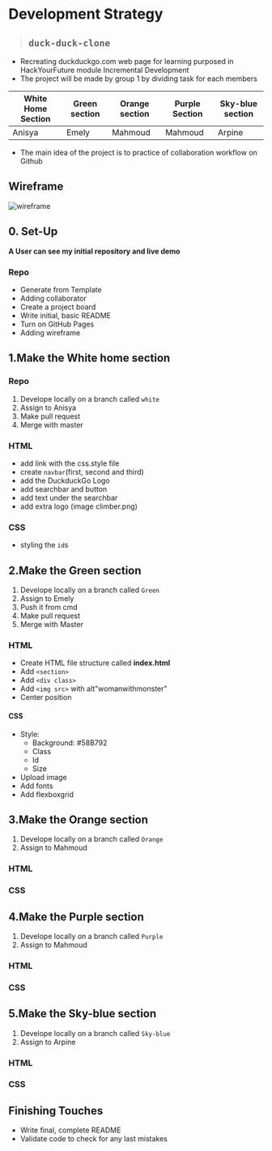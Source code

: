 # Development Strategy

>## `duck-duck-clone`

- Recreating duckduckgo.com web page for learning purposed in HackYourFuture module Incremental Development
- The project will be made by group 1 by dividing task for each members

|White Home Section | Green section | Orange section | Purple Section | Sky-blue section |
|-------------------|---------------|----------------| ---------------|------------------|
|   Anisya          |   Emely       |     Mahmoud      |    Mahmoud     |     Arpine       |

- The main idea of the project is to practice of collaboration workflow on Github

## Wireframe

<!-- include a wireframe for your project in this repository, and display it here -->
<!-- wireframe.cc is a good site for getting started with wireframes -->
![wireframe](https://user-images.githubusercontent.com/67062698/95814624-1acf3f80-0d1b-11eb-9699-88e1f33ee104.png)

## 0. Set-Up

__A User can see my initial repository and live demo__

### Repo
* Generate from Template
* Adding collaborator
* Create a project board
* Write initial, basic README
* Turn on GitHub Pages
* Adding wireframe

## 1.Make the White home section
### Repo
1. Develope locally on a branch called `white`
2. Assign to Anisya
3. Make pull request
4. Merge with master

### HTML
* add link with the css.style file
* create `navbar`(first, second and third)
* add the DuckduckGo Logo
* add searchbar and button
* add text under the searchbar
* add extra logo (image climber.png) 

### CSS
* styling the `id`s 

## 2.Make the Green section
1. Develope locally on a branch called `Green`
2. Assign to Emely
3. Push it from cmd
4. Make pull request
5. Merge with Master

### HTML
* Create HTML file structure called __index.html__
* Add `<section>`
* Add  `<div class>`
* Add `<img src>` with alt"womanwithmonster"
* Center position

#### CSS
* Style: 
   * Background: #58B792
   * Class
   * Id
   * Size
* Upload image
* Add fonts
* Add flexboxgrid 



## 3.Make the Orange section
1. Develope locally on a branch called `Orange`
2. Assign to Mahmoud
### HTML

### CSS

## 4.Make the Purple section
1. Develope locally on a branch called `Purple`
2. Assign to Mahmoud

### HTML

### CSS

## 5.Make the Sky-blue section
1. Develope locally on a branch called `Sky-blue`
2. Assign to Arpine

### HTML

### CSS

## Finishing Touches

- Write final, complete README
- Validate code to check for any last mistakes

